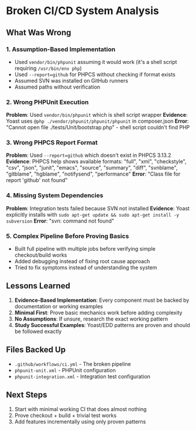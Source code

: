 # Broken CI/CD System Analysis

## What Was Wrong

### 1. Assumption-Based Implementation
- Used `vendor/bin/phpunit` assuming it would work (it's a shell script requiring `/usr/bin/env php`)
- Used `--report=github` for PHPCS without checking if format exists
- Assumed SVN was installed on GitHub runners
- Assumed paths without verification

### 2. Wrong PHPUnit Execution
**Problem**: Used `vendor/bin/phpunit` which is shell script wrapper
**Evidence**: Yoast uses `@php ./vendor/phpunit/phpunit/phpunit` in composer.json
**Error**: "Cannot open file ./tests/Unit/bootstrap.php" - shell script couldn't find PHP

### 3. Wrong PHPCS Report Format  
**Problem**: Used `--report=github` which doesn't exist in PHPCS 3.13.2
**Evidence**: PHPCS help shows available formats: "full", "xml", "checkstyle", "csv", "json", "junit", "emacs", "source", "summary", "diff", "svnblame", "gitblame", "hgblame", "notifysend", "performance"
**Error**: "Class file for report 'github' not found"

### 4. Missing System Dependencies
**Problem**: Integration tests failed because SVN not installed
**Evidence**: Yoast explicitly installs with `sudo apt-get update && sudo apt-get install -y subversion`
**Error**: "svn: command not found"

### 5. Complex Pipeline Before Proving Basics
- Built full pipeline with multiple jobs before verifying simple checkout/build works
- Added debugging instead of fixing root cause approach
- Tried to fix symptoms instead of understanding the system

## Lessons Learned

1. **Evidence-Based Implementation**: Every component must be backed by documentation or working examples
2. **Minimal First**: Prove basic mechanics work before adding complexity
3. **No Assumptions**: If unsure, research the exact working pattern
4. **Study Successful Examples**: Yoast/EDD patterns are proven and should be followed exactly

## Files Backed Up
- `.github/workflows/ci.yml` - The broken pipeline
- `phpunit-unit.xml` - PHPUnit configuration  
- `phpunit-integration.xml` - Integration test configuration

## Next Steps
1. Start with minimal working CI that does almost nothing
2. Prove checkout + build + trivial test works
3. Add features incrementally using only proven patterns
